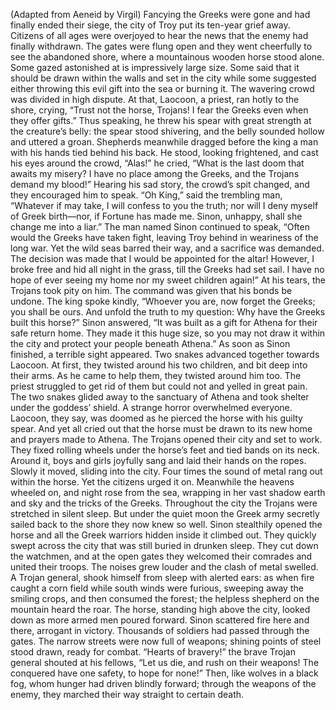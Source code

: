(Adapted from Aeneid by Virgil)
Fancying the Greeks were gone and had finally ended their siege, the city of Troy put its ten-year grief away. Citizens of all ages were overjoyed to hear the news that the enemy had finally withdrawn. The gates were flung open and they went cheerfully to see the abandoned shore, where a mountainous wooden horse stood alone. Some gazed astonished at is impressively large size. Some said that it should be drawn within the walls and set in the city while some suggested either throwing this evil gift into the sea or burning it. The wavering crowd was divided in high dispute.
At that, Laocoon, a priest, ran hotly to the shore, crying, “Trust not the horse, Trojans! I fear the Greeks even when they offer gifts.” Thus speaking, he threw his spear with great strength at the creature’s belly: the spear stood shivering, and the belly sounded hollow and uttered a groan.
Shepherds meanwhile dragged before the king a man with his hands tied behind his back. He stood, looking frightened, and cast his eyes around the crowd, “Alas!” he cried, “What is the last doom that awaits my misery? I have no place among the Greeks, and the Trojans demand my blood!” Hearing his sad story, the crowd’s spit changed, and they encouraged him to speak.
“Oh King,” said the trembling man, “Whatever if may take, I will confess to you the truth; nor will I deny myself of Greek birth—nor, if Fortune has made me. Sinon, unhappy, shall she change me into a liar.”
The man named Sinon continued to speak, “Often would the Greeks have taken fight, leaving Troy behind in weariness of the long war. Yet the wild seas barred their way, and a sacrifice was demanded. The decision was made that I would be appointed for the altar! However, I broke free and hid all night in the grass, till the Greeks had set sail. I have no hope of ever seeing my home nor my sweet children again!”
At his tears, the Trojans took pity on him. The command was given that his bonds be undone. The king spoke kindly, “Whoever you are, now forget the Greeks; you shall be ours. And unfold the truth to my question: Why have the Greeks built this horse?” Sinon answered, “It was built as a gift for Athena for their safe return home. They made it this huge size, so you may not draw it within the city and protect your people beneath Athena.”
As soon as Sinon finished, a terrible sight appeared. Two snakes advanced together towards Laocoon. At first, they twisted around his two children, and bit deep into their arms. As he came to help them, they twisted around him too. The priest struggled to get rid of them but could not and yelled in great pain. The two snakes glided away to the sanctuary of Athena and took shelter under the goddess’ shield. A strange horror overwhelmed everyone. Laocoon, they say, was doomed as he pierced the horse with his guilty spear. And yet all cried out that the horse must be drawn to its new home and prayers made to Athena.
The Trojans opened their city and set to work. They fixed rolling wheels under the horse’s feet and tied bands on its neck. Around it, boys and girls joyfully sang and laid their hands on the ropes. Slowly it moved, sliding into the city. Four times the sound of metal rang out within the horse. Yet the citizens urged it on.
Meanwhile the heavens wheeled on, and night rose from the sea, wrapping in her vast shadow earth and sky and the tricks of the Greeks. Throughout the city the Trojans were stretched in silent sleep. But under the quiet moon the Greek army secretly sailed back to the shore they now knew so well. Sinon stealthily opened the horse and all the Greek warriors hidden inside it climbed out. They quickly swept across the city that was still buried in drunken sleep. They cut down the watchmen, and at the open gates they welcomed their comrades and united their troops.
The noises grew louder and the clash of metal swelled. A Trojan general, shook himself from sleep with alerted ears: as when fire caught a corn field while south winds were furious, sweeping away the smiling crops, and then consumed the forest; the helpless shepherd on the mountain heard the roar.
The horse, standing high above the city, looked down as more armed men poured forward. Sinon scattered fire here and there, arrogant in victory. Thousands of soldiers had passed through the gates. The narrow streets were now full of weapons; shining points of steel stood drawn, ready for combat.
“Hearts of bravery!” the brave Trojan general shouted at his fellows, “Let us die, and rush on their weapons! The conquered have one safety, to hope for none!”
Then, like wolves in a black fog, whom hunger had driven blindly forward; through the weapons of the enemy, they marched their way straight to certain death.
